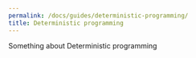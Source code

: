 ```yaml
---
permalink: /docs/guides/deterministic-programming/
title: Deterministic programming  
---
```


Something about Deterministic programming